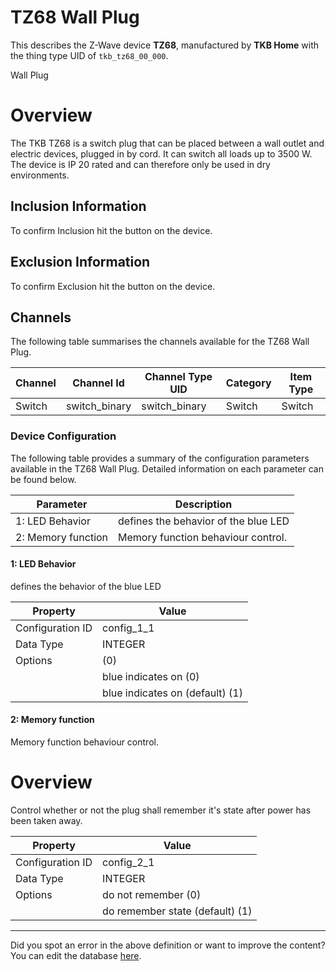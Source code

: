 
# TZ68 Wall Plug

This describes the Z-Wave device **TZ68**, manufactured by **TKB Home** with the thing type UID of ```tkb_tz68_00_000```. 

Wall Plug  


# Overview #

The TKB TZ68 is a switch plug that can be placed between a wall outlet and electric devices, plugged in by cord. It can switch all loads up to 3500 W. The device is IP 20 rated and can therefore only be used in dry environments.

  


## Inclusion Information ##

To confirm Inclusion hit the button on the device.

  


## Exclusion Information ##

To confirm Exclusion hit the button on the device.

## Channels
The following table summarises the channels available for the TZ68 Wall Plug.

| Channel | Channel Id | Channel Type UID | Category | Item Type |
|---------|------------|------------------|----------|-----------|
| Switch | switch_binary | switch_binary | Switch | Switch |




### Device Configuration
The following table provides a summary of the configuration parameters available in the TZ68 Wall Plug.
Detailed information on each parameter can be found below.

| Parameter   | Description |
|-------------|-------------|
| 1: LED Behavior | defines the behavior of the blue LED |
| 2: Memory function | Memory function behaviour control. |




#### 1: LED Behavior

defines the behavior of the blue LED


| Property         | Value    |
|------------------|----------|
| Configuration ID | config_1_1 |
| Data Type        | INTEGER || Default Value | 1 |
| Options |  (0) |
|  | blue indicates on (0) |
|  | blue indicates on (default) (1) |






#### 2: Memory function

Memory function behaviour control.  


# Overview #

Control whether or not the plug shall remember it's state after power has been taken away.


| Property         | Value    |
|------------------|----------|
| Configuration ID | config_2_1 |
| Data Type        | INTEGER || Default Value | 1 |
| Options | do not remember (0) |
|  | do remember state (default) (1) |






---

Did you spot an error in the above definition or want to improve the content?
You can edit the database [here](http://www.cd-jackson.com/index.php/zwave/zwave-device-database/zwave-device-list/devicesummary/159).

